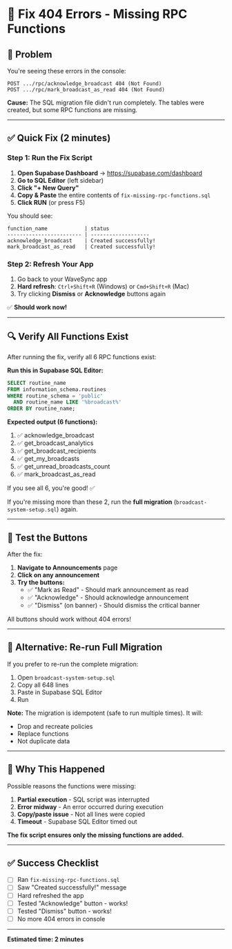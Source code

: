 # 🔧 Fix 404 Errors - Missing RPC Functions

## 🚨 Problem

You're seeing these errors in the console:
```
POST .../rpc/acknowledge_broadcast 404 (Not Found)
POST .../rpc/mark_broadcast_as_read 404 (Not Found)
```

**Cause:** The SQL migration file didn't run completely. The tables were created, but some RPC functions are missing.

---

## ✅ Quick Fix (2 minutes)

### Step 1: Run the Fix Script

1. **Open Supabase Dashboard** → https://supabase.com/dashboard
2. **Go to SQL Editor** (left sidebar)
3. **Click "+ New Query"**
4. **Copy & Paste** the entire contents of `fix-missing-rpc-functions.sql`
5. **Click RUN** (or press F5)

You should see:
```
function_name            | status
------------------------ | -------------------
acknowledge_broadcast    | Created successfully!
mark_broadcast_as_read   | Created successfully!
```

### Step 2: Refresh Your App

1. Go back to your WaveSync app
2. **Hard refresh**: `Ctrl+Shift+R` (Windows) or `Cmd+Shift+R` (Mac)
3. Try clicking **Dismiss** or **Acknowledge** buttons again

✅ **Should work now!**

---

## 🔍 Verify All Functions Exist

After running the fix, verify all 6 RPC functions exist:

**Run this in Supabase SQL Editor:**
```sql
SELECT routine_name 
FROM information_schema.routines 
WHERE routine_schema = 'public' 
  AND routine_name LIKE '%broadcast%'
ORDER BY routine_name;
```

**Expected output (6 functions):**
1. ✅ acknowledge_broadcast
2. ✅ get_broadcast_analytics
3. ✅ get_broadcast_recipients
4. ✅ get_my_broadcasts
5. ✅ get_unread_broadcasts_count
6. ✅ mark_broadcast_as_read

If you see all 6, you're good! ✅

If you're missing more than these 2, run the **full migration** (`broadcast-system-setup.sql`) again.

---

## 🧪 Test the Buttons

After the fix:

1. **Navigate to Announcements** page
2. **Click on any announcement**
3. **Try the buttons:**
   - ✅ "Mark as Read" - Should mark announcement as read
   - ✅ "Acknowledge" - Should acknowledge announcement
   - ✅ "Dismiss" (on banner) - Should dismiss the critical banner

All buttons should work without 404 errors!

---

## 🔄 Alternative: Re-run Full Migration

If you prefer to re-run the complete migration:

1. Open `broadcast-system-setup.sql`
2. Copy all 648 lines
3. Paste in Supabase SQL Editor
4. Run

**Note:** The migration is idempotent (safe to run multiple times). It will:
- Drop and recreate policies
- Replace functions
- Not duplicate data

---

## 📝 Why This Happened

Possible reasons the functions were missing:

1. **Partial execution** - SQL script was interrupted
2. **Error midway** - An error occurred during execution
3. **Copy/paste issue** - Not all lines were copied
4. **Timeout** - Supabase SQL Editor timed out

**The fix script ensures only the missing functions are added.**

---

## ✅ Success Checklist

- [ ] Ran `fix-missing-rpc-functions.sql`
- [ ] Saw "Created successfully!" message
- [ ] Hard refreshed the app
- [ ] Tested "Acknowledge" button - works!
- [ ] Tested "Dismiss" button - works!
- [ ] No more 404 errors in console

---

**Estimated time: 2 minutes**

